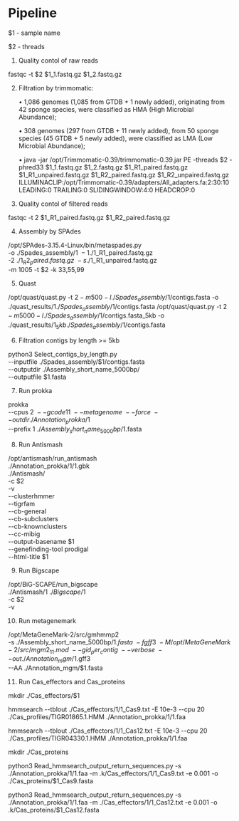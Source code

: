 # Pipeline

$1 - sample name

$2 - threads

1. Quality contol of raw reads

fastqc -t $2 $1_1.fastq.gz $1_2.fastq.gz

2. Filtration by trimmomatic:

	•	1,086 genomes (1,085 from GTDB + 1 newly added), originating from 42 sponge species, were classified as HMA (High Microbial Abundance);
 
	•	308 genomes (297 from GTDB + 11 newly added), from 50 sponge species (45 GTDB + 5 newly added), were classified as LMA (Low Microbial Abundance);
 
	•	java -jar /opt/Trimmomatic-0.39/trimmomatic-0.39.jar PE -threads $2 -phred33 $1_1.fastq.gz $1_2.fastq.gz $1_R1_paired.fastq.gz $1_R1_unpaired.fastq.gz $1_R2_paired.fastq.gz $1_R2_unpaired.fastq.gz ILLUMINACLIP:/opt/Trimmomatic-0.39/adapters/All_adapters.fa:2:30:10 LEADING:0 TRAILING:0 SLIDINGWINDOW:4:0 HEADCROP:0

3. Quality contol of filtered reads

fastqc -t 2 $1_R1_paired.fastq.gz $1_R2_paired.fastq.gz

4. Assembly by SPAdes
 
/opt/SPAdes-3.15.4-Linux/bin/metaspades.py \
-o ./Spades_assembly/$1 \
-1 ./$1_R1_paired.fastq.gz \
-2 ./$1_R2_paired.fastq.gz \
-s ./$1_R1_unpaired.fastq.gz \
-m 1005 -t $2 -k 33,55,99

5. Quast

/opt/quast/quast.py -t $2 -m 500 -l ./Spades_assembly/$1/contigs.fasta -o ./quast_results/$1 ./Spades_assembly/$1/contigs.fasta
/opt/quast/quast.py -t $2 -m 5000 -l ./Spades_assembly/$1/contigs.fasta_5kb -o ./quast_results/$1_5kb ./Spades_assembly/$1/contigs.fasta

6. Filtration contigs by length >= 5kb

python3 Select_contigs_by_length.py \
--inputfile ./Spades_assembly/$1/contigs.fasta \
--outputdir ./Assembly_short_name_5000bp/ \
--outputfile $1.fasta

7. Run prokka

prokka \
--cpus $2 \
--gcode 11 \
--metagenome \
--force \
--outdir ./Annotation_prokka/$1 \
--prefix $1 \
./Assembly_short_name_5000bp/$1.fasta

8. Run Antismash

/opt/antismash/run_antismash \
./Annotation_prokka/$1/$1.gbk \
./Antismash/ \
-c $2 \
-v \
--clusterhmmer \
--tigrfam \
--cb-general \
--cb-subclusters \
--cb-knownclusters \
--cc-mibig \
--output-basename $1 \
--genefinding-tool prodigal \
--html-title $1

9. Run Bigscape

/opt/BiG-SCAPE/run_bigscape \
./Antismash/$1 \
./Bigscape/$1 \
-c $2 \
-v

10. Run metagenemark

/opt/MetaGeneMark-2/src/gmhmmp2 \
-s ./Assembly_short_name_5000bp/$1.fasta \
-f gff3 \
-M /opt/MetaGeneMark-2/src/mgm2_11.mod \
--gid_per_contig \
--verbose \
--out ./Annotation_mgm/$1.gff3 \
--AA ./Annotation_mgm/$1.fasta

11. Run Cas_effectors and Cas_proteins

mkdir ./Cas_effectors/$1

hmmsearch --tblout ./Cas_effectors/$1/$1_Cas9.txt -E 10e-3 --cpu 20 ./Cas_profiles/TIGR01865.1.HMM ./Annotation_prokka/$1/$1.faa

hmmsearch --tblout ./Cas_effectors/$1/$1_Cas12.txt -E 10e-3 --cpu 20 ./Cas_profiles/TIGR04330.1.HMM ./Annotation_prokka/$1/$1.faa

mkdir ./Cas_proteins

python3 Read_hmmsearch_output_return_sequences.py -s ./Annotation_prokka/$1/$1.faa -m .k/Cas_effectors/$1/$1_Cas9.txt -e 0.001 -o ./Cas_proteins/$1_Cas9.fasta

python3 Read_hmmsearch_output_return_sequences.py -s ./Annotation_prokka/$1/$1.faa -m ./Cas_effectors/$1/$1_Cas12.txt -e 0.001 -o .k/Cas_proteins/$1_Cas12.fasta
